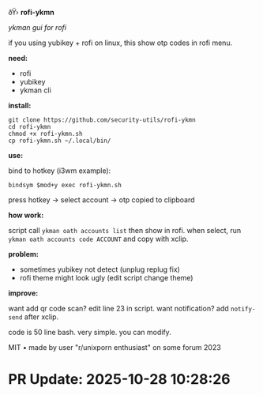 ðŸ›  **rofi-ykmn**

*ykman gui for rofi*

if you using yubikey + rofi on linux, this show otp codes in rofi menu.

**need:**
- rofi
- yubikey
- ykman cli

**install:**

```
git clone https://github.com/security-utils/rofi-ykmn
cd rofi-ykmn  
chmod +x rofi-ykmn.sh
cp rofi-ykmn.sh ~/.local/bin/
```

**use:**

bind to hotkey (i3wm example):

```
bindsym $mod+y exec rofi-ykmn.sh
```

press hotkey → select account → otp copied to clipboard

**how work:**

script call `ykman oath accounts list` then show in rofi. when select, run `ykman oath accounts code ACCOUNT` and copy with xclip.

**problem:**

- sometimes yubikey not detect (unplug replug fix)
- rofi theme might look ugly (edit script change theme)

**improve:**

want add qr code scan? edit line 23 in script. want notification? add `notify-send` after xclip.

code is 50 line bash. very simple. you can modify.

MIT • made by user "r/unixporn enthusiast" on some forum 2023

# PR Update: 2025-10-28 10:28:26
